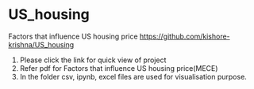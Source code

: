 # US_housing
Factors that influence US housing price  https://github.com/kishore-krishna/US_housing
1. Please click the link for quick view of project 
2. Refer pdf for Factors that influence US housing price(MECE)
3. In the folder csv, ipynb, excel files are used for visualisation purpose.
